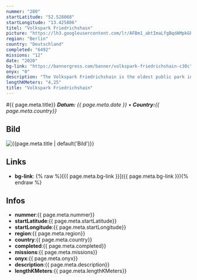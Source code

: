 ```yaml
---
nummer: "280"
startLatitude: "52.528068"
startLongitude: "13.425806"
titel: "Volkspark Friedrichshain"
picture: "https://lh3.googleusercontent.com/lr/AFBm1_abtImaLfgBqdAMpkGFqmttxhBzvjqrKvoyh-HI0pD_klkZZEAIBSqMCOZ3bO-1jDB9khp-hxdfnp_CsTr-yfvsa0ZkmPeUw0q3EAbxSqN95GP9pgN1vV59ymNwgQd_TfafYZRT2SoERu1lykoMKrWrT2TBWDqp0vqVFPKpcpV3hAO-yu_QfEiOss28B_dSE4qvMCiLSc-0rs3_6mFAL18TIMSLORX73oG9rNkjy57jrZu0to2N7SpUdG_sage_H0dtMARUekHdcoJdFxB3JmZ9ow7l1pjaYse_q-lTCw9-sf6TL42jUYl_eiXSKbaeEP0QudeY339yZcyYju4z7ls_ysdQkQtK_hYv81skm0AXTGuPBT63-zcDrlzyS8qNOmFqGM11gq2LMDu81zWw15RvzNUOmU0CEl_ja3eIeC9eAq4kaP48ozOABCxj-AywHeeiYdeE5iQnT0vembQcRpyomLOQ2D0SQZIM9avavc21ekiynT4yCrdtzWn5vInnVoR3Xc5nn6VVqBUJC5-FAiny3Lfgga1tVDSgXhDdV02coIy_Vjw2jRSuMmX-4tJSRvaLyKbPxtvN2nsjcgDNcwjPN5TSfrCGG5wq1u88hbvLeCnCwhjOEZkVF580rY4rUq9Z_bfjdWh1UwE7tSfxSZNHmIQ0FH1mT6a7f-ByIGC_HDOc3epakJ5tf-O6HIY_76_8Ct1pA3t8EC89Y2RzjTPREcz9b2i9H4KKI5oGVBLphZtYfV_6RU_V7l-QPbQzfMan-ObvMjwqf7lTKqS8sH5tU_vxV2qq_dEJf-kOUZsUSCboYtcw4KQ2hWcTGw5aWp248fYE-MS2CDCGNGU4LMVlQ5mkGIhDNYWP"
region: "Berlin"
country: "Deutschland"
completed: "6492"
missions: "12"
date: "2020"
bg-link: "https://bannergress.com/banner/volkspark-friedrichshain-c30c"
onyx: "0"
description: "The Volkspark Friedrichshain is the oldest public park in Berlin, opened 1846. The park was originally conceived by the landscape gardener Peter Joseph Lenné."
lengthKMeters: "4,25"
title: "Volkspark Friedrichshain"
---
```


#{{ page.meta.title}}
_**Datum:** {{ page.meta.date }} • **Country:**{{ page.meta.country}}_

## Bild
![{{page.meta.title | default('Bild')}}]({{page.meta.picture}})

## Links
- **bg-link**: {% raw %}[{{ page.meta.bg-link }}]({{ page.meta.bg-link }}){% endraw %}

## Infos
- **nummer**:{{ page.meta.nummer}}
- **startLatitude**:{{ page.meta.startLatitude}}
- **startLongitude**:{{ page.meta.startLongitude}}
- **region**:{{ page.meta.region}}
- **country**:{{ page.meta.country}}
- **completed**:{{ page.meta.completed}}
- **missions**:{{ page.meta.missions}}
- **onyx**:{{ page.meta.onyx}}
- **description**:{{ page.meta.description}}
- **lengthKMeters**:{{ page.meta.lengthKMeters}}

